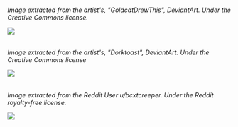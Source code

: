 <h6>Image extracted from the artist's, "GoldcatDrewThis", DeviantArt. Under the Creative Commons license.

  ![](https://images-wixmp-ed30a86b8c4ca887773594c2.wixmp.com/f/710d9d20-3d07-490f-a899-4f88a0aed33c/dfmzjar-bca08a53-73f0-4f9e-ad9a-c93154a33052.jpg?token=eyJ0eXAiOiJKV1QiLCJhbGciOiJIUzI1NiJ9.eyJzdWIiOiJ1cm46YXBwOjdlMGQxODg5ODIyNjQzNzNhNWYwZDQxNWVhMGQyNmUwIiwiaXNzIjoidXJuOmFwcDo3ZTBkMTg4OTgyMjY0MzczYTVmMGQ0MTVlYTBkMjZlMCIsIm9iaiI6W1t7InBhdGgiOiJcL2ZcLzcxMGQ5ZDIwLTNkMDctNDkwZi1hODk5LTRmODhhMGFlZDMzY1wvZGZtemphci1iY2EwOGE1My03M2YwLTRmOWUtYWQ5YS1jOTMxNTRhMzMwNTIuanBnIn1dXSwiYXVkIjpbInVybjpzZXJ2aWNlOmZpbGUuZG93bmxvYWQiXX0.0UYc3Nak3fErRMmVKq1ahVRfPePSn4DmNxlkC_UwhIE)



<h6>Image extracted from the artist's, "Dorktoast", DeviantArt. Under the Creative Commons license

  ![](https://images-wixmp-ed30a86b8c4ca887773594c2.wixmp.com/f/767cd080-175a-4f31-982d-235aa98a88b7/ddvuovs-2fc52ee2-1965-4fb0-82fb-7a1a49c465e1.jpg/v1/fill/w_1280,h_1081,q_75,strp/scp_087_1_by_dorktoast_ddvuovs-fullview.jpg?token=eyJ0eXAiOiJKV1QiLCJhbGciOiJIUzI1NiJ9.eyJzdWIiOiJ1cm46YXBwOjdlMGQxODg5ODIyNjQzNzNhNWYwZDQxNWVhMGQyNmUwIiwiaXNzIjoidXJuOmFwcDo3ZTBkMTg4OTgyMjY0MzczYTVmMGQ0MTVlYTBkMjZlMCIsIm9iaiI6W1t7ImhlaWdodCI6Ijw9MTA4MSIsInBhdGgiOiJcL2ZcLzc2N2NkMDgwLTE3NWEtNGYzMS05ODJkLTIzNWFhOThhODhiN1wvZGR2dW92cy0yZmM1MmVlMi0xOTY1LTRmYjAtODJmYi03YTFhNDljNDY1ZTEuanBnIiwid2lkdGgiOiI8PTEyODAifV1dLCJhdWQiOlsidXJuOnNlcnZpY2U6aW1hZ2Uub3BlcmF0aW9ucyJdfQ.JvUwbwyWaER3C7K4KZWwK_dYEgmScYGmbpC26LI6K9M)



<h6>Image extracted from the Reddit User u/bcxtcreeper. Under the Reddit royalty-free license.
  
![](https://preview.redd.it/dont-stay-move-still-minecraft-backrooms-recreation-v0-m0omxqy1k76a1.jpg?width=1078&format=pjpg&auto=webp&s=4568f30ede7408b17ff04162f51632600f71c55a)
